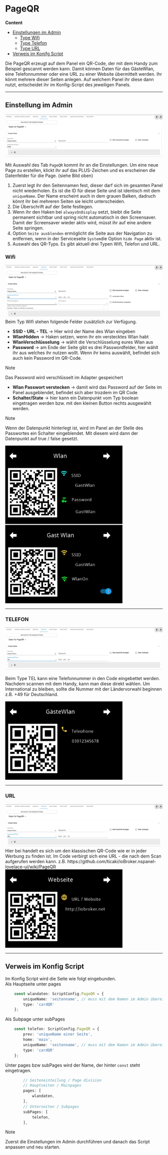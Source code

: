 <!-- TODO: Translate from German to Українська -->

# PageQR  
**Content**  
+ [Einstellungen im Admin](#einstellung-im-admin)  
    + [Type Wifi](#wifi)  
    + [Type Telefon](#telefon)  
    + [Type URL](#url)  
+ [Verweis im Konifg Script](#verweis-im-konfig-script)  

Die PageQR erzeugt auf dem Panel ein QR-Code, der mit dem Handy zum Beispiel gescannt werden kann. Damit können Daten für das GästeWlan, eine Telefonnummer oder eine URL zu einer Website übermittelt werden. Ihr könnt mehrere dieser Seiten anlegen. Auf welchem Panel ihr diese dann nutzt, entscheidet ihr im Konfig-Script des jeweiligen Panels.  

---  
## Einstellung im Admin
<img alt= 'PageQR Free' src='../Pictures/pageQR/pageQRFree.png'>  
  
Mit Auswahl des Tab `PageQR` kommt ihr an die Einstellungen. Um eine neue Page zu erstellen, klickt ihr auf das PLUS-Zeichen und es erscheinen die Datenfelder für die Page. (siehe Bild oben)  
1. Zuerst legt ihr den Seitennamen fest, dieser darf sich im gesamten Panel nicht wiederholen. Es ist die ID für diese Seite und ist identisch mit dem `uniqueName`. Der Name erscheint auch in dem grauen Balken, dadruch könnt ihr bei mehreren Seiten sie leicht unterscheiden.
2. Die Überschrift auf der Seite festlegen.
3. Wenn ihr den Haken bei `alwaysOnDisplay` setzt, bleibt die Seite permanent sichtbar und spring nicht automatisch in den Screensaver. Damit der Screensaver wieder aktiv wird, müsst ihr auf eine andere Seite springen.  
4. Option `Seite ausblenden` ermöglicht die Seite aus der Navigation zu entfernen, wenn in der Serviceseite `System`die Option `hide Page` aktiv ist.  
5. Auswahl des QR-Typs. Es gibt aktuell drei Typen Wifi, Telefon und URL. 
  
### Wifi  
<img alt='PageQR Wifi' src='../Pictures/pageQR/pageQRWifi.png'>  
Beim Typ Wifi stehen folgende Felder zusätzlich zur Verfügung.  

- **SSID - URL - TEL** -> Hier wird der Name des Wlan eingeben  
- **WlanHidden** -> Haken setzen, wenn ihr ein verstecktes Wlan habt  
- **WlanVerschlüsselung** -> wählt die Verschlüsselung eures Wlan aus  
- **Password** -> am Ende der Seite gibt es drei Passwordfelder, hier wählt ihr aus welches ihr nutzen wollt. Wenn ihr keins auswählt, befindet sich auch kein Password im QR-Code.  

> [!Note]  
>Das Password wird verschlüsselt im Adapter gespeichert  
  
- **Wlan Passwort verstecken** -> damit wird das Password auf der Seite im Panel ausgeblendet, befindet sich aber trozdem im QR Code  
- **Schalter/State** -> hier kann ein Datenpunkt vom Typ boolean eingetragen werden bzw. mit den kleinen Button rechts ausgewählt werden.  

> [!Note]  
> Wenn der Datenpunkt hinterlegt ist, wird im Panel an der Stelle des Passwortes ein Schalter eingeblendet. Mit diesem wird dann der Datenpunkt auf true / false gesetzt.  

<img alt='panelWifi' src='../Pictures/pageQR/panelPageQRWifiPW.png' height='250' ><img alt='panelWifi' src='../Pictures/pageQR/panelPageQRWifiSwitch.png' height='250' >  

---  

### TELEFON  
<img alt='PageQR TEL' src='../Pictures/pageQR/pageQRTel.png'>  
  
Beim Type TEL kann eine Telefonnummer in den Code eingebettet werden. Nachdem scannen mit dem Handy, kann man diese direkt wählen. Um International zu bleiben, sollte die Nummer mit der Ländervorwahl beginnen z.B. +49 für Deutschland.  

<img alt='panelWifi' src='../Pictures/pageQR/panelPageQRTelefon.png' height='250' >  

---  

### URL
<img alt='PageQR URL' src='../Pictures/pageQR/pageQRUrl.png'>  
Hier bei handelt es sich um den klassischen QR-Code wie er in jeder Werbung zu finden ist. Im Code verbirgt sich eine URL - die nach dem Scan aufgerufen werden kann. z.B. https://github.com/ticaki/ioBroker.nspanel-lovelace-ui/wiki/PageQR  

<img alt='panelWifi' src='../Pictures/pageQR/panelPageQRURL.png' height='250' >  
  
---  

## Verweis im Konfig Script
Im Konfig Script wird die Seite wie folgt eingebunden.  
Als Hauptseite unter pages
```typescript
    const wlandaten: ScriptConfig.PageQR = {
        uniqueName: 'seitenname', // muss mit dem Namen im Admin übereinstimmen
        type: 'cardQR'
    };
```  

Als Subpage unter subPages  
```typescript
    const telefon: ScriptConfig.PageQR = {
        prev: 'uniqueName einer Seite',
        home: 'main',
        uniqueName: 'seitenname', // muss mit dem Namen im Admin übereinstimmen
        type: 'cardQR'
    };
```  
Unter pages bzw subPages wird der Name, der hinter `const` steht eingetragen.  
```typescript
        // Seiteneinteilung / Page division
        // Hauptseiten / Mainpages
        pages: [
            wlandaten,
        ],
        // Unterseiten / Subpages
        subPages: [
            telefon,
        ],
```  

> [!Note]  
> Zuerst die Einstellungen im Admin durchführen und danach das Script anpassen und neu starten.
